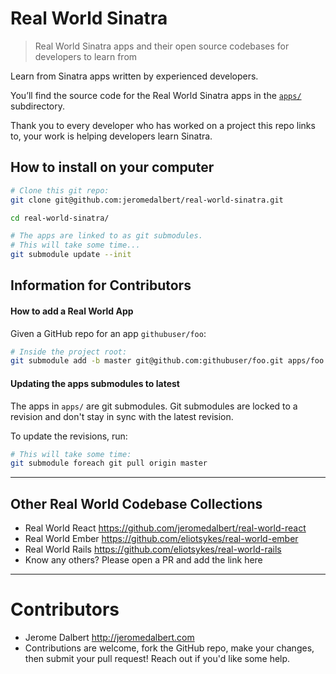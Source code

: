 # Real World Sinatra

> Real World Sinatra apps and their open source codebases for developers to learn from

Learn from Sinatra apps written by experienced developers.

You&rsquo;ll find the source code for the Real World Sinatra apps in the [`apps/`](apps/) subdirectory.

Thank you to every developer who has worked on a project this repo links to, your work is helping developers learn Sinatra.

## How to install on your computer

```bash
# Clone this git repo:
git clone git@github.com:jeromedalbert/real-world-sinatra.git

cd real-world-sinatra/

# The apps are linked to as git submodules.
# This will take some time...
git submodule update --init  
```

## Information for Contributors

#### How to add a Real World App

Given a GitHub repo for an app `githubuser/foo`:

```bash
# Inside the project root:
git submodule add -b master git@github.com:githubuser/foo.git apps/foo
```

#### Updating the apps submodules to latest

The apps in `apps/` are git submodules. Git submodules are locked to a revision and don't stay in sync with the latest revision.

To update the revisions, run:

```bash
# This will take some time:
git submodule foreach git pull origin master
```

---

## Other Real World Codebase Collections

- Real World React https://github.com/jeromedalbert/real-world-react
- Real World Ember https://github.com/eliotsykes/real-world-ember
- Real World Rails https://github.com/eliotsykes/real-world-rails
- Know any others? Please open a PR and add the link here

---

# Contributors

- Jerome Dalbert http://jeromedalbert.com
- Contributions are welcome, fork the GitHub repo, make your changes, then submit your pull request! Reach out if you'd like some help.

